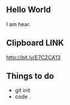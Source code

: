 ## Hello World
I am hear.
## Clipboard LINK
http://bit.ly/E7C2CA13
## Things to do
- git init
- code .